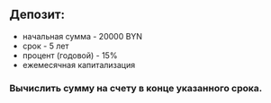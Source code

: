 ## Депозит:
* начальная сумма - 20000 BYN
* срок - 5 лет 
* процент (годовой) - 15%
* ежемесячная капитализация


### Вычислить сумму на счету в конце указанного срока.
